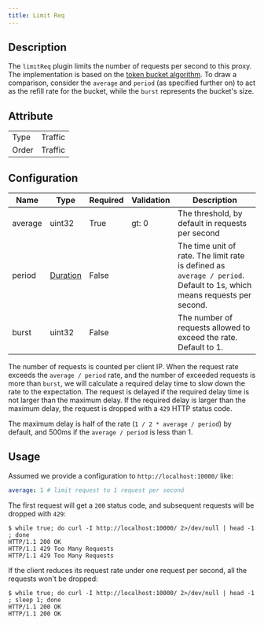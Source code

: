```yaml
---
title: Limit Req
---
```


## Description

The `limitReq` plugin limits the number of requests per second to this proxy. The implementation is based on the [token bucket algorithm](https://en.wikipedia.org/wiki/Token_bucket). To draw a comparison, consider the `average` and `period` (as specified further on) to act as the refill rate for the bucket, while the `burst` represents the bucket's size.

## Attribute

|       |         |
|-------|---------|
| Type  | Traffic |
| Order | Traffic |

## Configuration

| Name    | Type                            | Required | Validation | Description                                                                                                             |
|---------|---------------------------------|----------|------------|-------------------------------------------------------------------------------------------------------------------------|
| average | uint32                          | True     | gt: 0      | The threshold, by default in requests per second                                                                        |
| period  | [Duration](../../type#duration) | False    |            | The time unit of rate. The limit rate is defined as `average / period`. Default to 1s, which means requests per second. |
| burst   | uint32                          | False    |            | The number of requests allowed to exceed the rate. Default to 1.                                                        |

The number of requests is counted per client IP. When the request rate exceeds the `average / period` rate, and the number of exceeded requests is more than `burst`, we will calculate a required delay time to slow down the rate to the expectation. The request is delayed if the required delay time is not larger than the maximum delay. If the required delay is larger than the maximum delay, the request is dropped with a `429` HTTP status code.

The maximum delay is half of the rate (`1 / 2 * average / period`) by default, and 500ms if the `average / period` is less than 1.

## Usage

Assumed we provide a configuration to `http://localhost:10000/` like:

```yaml
average: 1 # limit request to 1 request per second
```

The first request will get a `200` status code, and subsequent requests will be dropped with `429`:

```
$ while true; do curl -I http://localhost:10000/ 2>/dev/null | head -1 ; done
HTTP/1.1 200 OK
HTTP/1.1 429 Too Many Requests
HTTP/1.1 429 Too Many Requests
```

If the client reduces its request rate under one request per second, all the requests won't be dropped:

```
$ while true; do curl -I http://localhost:10000/ 2>/dev/null | head -1 ; sleep 1; done
HTTP/1.1 200 OK
HTTP/1.1 200 OK
```